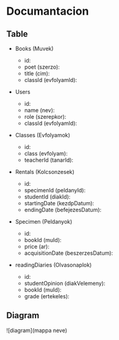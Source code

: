 # Documantacion

## Table

- Books (Muvek)
    - id:
    - poet (szerzo):
    - title (cim):
    - classId (evfolyamId):

- Users
    - id:
    - name (nev):
    - role (szerepkor):
    - classId (evfolyamId):

- Classes (Evfolyamok)
    - id:
    - class (evfolyam):
    - teacherId (tanarId):

- Rentals (Kolcsonzesek)
    - id:
    - specimenId (peldanyId):
    - studentId (diakId):
    - startingDate (kezdpDatum):
    - endingDate (befejezesDatum):

- Specimen (Peldanyok)
    - id:
    - bookId (muId):
    - price (ar):
    - acquisitionDate (beszerzesDatum):

- readingDiaries (Olvasonaplok)
    - id: 
    - studentOpinion (diakVelemeny):
    - bookId (muId):
    - grade (ertekeles):


## Diagram

![diagram](mappa neve)
